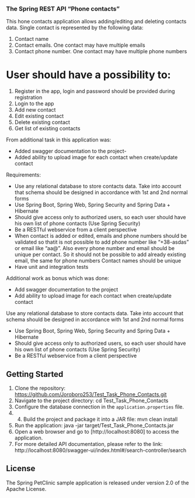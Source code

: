 ### The Spring REST API “Phone contacts”
This hone contacts application allows adding/editing and deleting contacts data. Single contact is represented by the following data:
1. Contact name
2. Contact emails. One contact may have multiple emails
3. Contact phone number. One contact may have multiple phone numbers
# User should have a possibility to:
1. Register in the app, login and password should be provided during registration
2. Login to the app
3. Add new contact
4. Edit existing contact
5. Delete existing contact
6. Get list of existing contacts

From additional task in this application was:
- Added swagger documentation to the project-
- Added ability to upload image for each contact when create/update contact

Requirements:

- Use any relational database to store contacts data. Take into account that schema should be designed in accordance with 1st and 2nd normal forms
- Use Spring Boot, Spring Web, Spring Security and Spring Data + Hibernate
- Should give access only to authorized users, so each user should have his own list of phone contacts (Use Spring Security)
- Be a RESTful webservice from a client perspective
- When contact is added or edited, emails and phone numbers should be validated so thatit is not possible to add phone number like “+38-asdas” or email like “aa@”. Also every phone number and email should be unique per contact. So it should not be possible to add already existing email, the same for phone numbers
Contact names should be unique
- Have unit and integration tests

Additional work as bonus which was done:
- Add swagger documentation to the project
- Add ability to upload image for each contact when create/update contact

Use any relational database to store contacts data. Take into account that schema should be designed in accordance with 1st and 2nd normal forms
- Use Spring Boot, Spring Web, Spring Security and Spring Data + Hibernate
- Should give access only to authorized users, so each user should have his own list of phone contacts (Use Spring Security)
- Be a RESTful webservice from a client perspective

## Getting Started
1. Clone the repository: 
  https://github.com/Joroboro253/Test_Task_Phone_Contacts.git
2. Navigate to the project directory: 
  cd Test_Task_Phone_Contacts
3. Configure the database connection in the `application.properties` file.
4. 4. Build the project and package it into a JAR file: 
  mvn clean install
5. Run the application:
java -jar target/Test_Task_Phone_Contacts.jar
6. Open a web browser and go to [http://localhost:8080] to access the application.
7. For more detailed API documentation, please refer to the link:
   http://localhost:8080/swagger-ui/index.html#/search-controller/search

## License
The Spring PetClinic sample application is released under version 2.0 of the Apache License.

